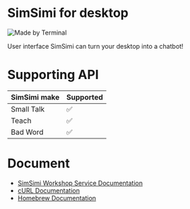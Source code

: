 # SimSimi for desktop
![Made by Terminal](https://img.shields.io/badge/Made%20by-Terminal-%23B5ECEF?style=for-the-badge&logo=Hyper&logoColor=%23B5ECEF&labelColor=%23073042)

User interface SimSimi can turn your desktop into a chatbot!
# Supporting API
| SimSimi make | Supported          |
| ------- | ------------------ |
| Small Talk   | :white_check_mark: |
| Teach   | :white_check_mark:                |
| Bad Word   | :white_check_mark: |
# Document
- [SimSimi Workshop Service Documentation](https://workshop.simsimi.com/en/document)
- [cURL Documentation](https://curl.se/libcurl/c/libcurl.html)
- [Homebrew Documentation](https://www.digitalocean.com/community/tutorials/how-to-install-and-use-homebrew-on-macos)
